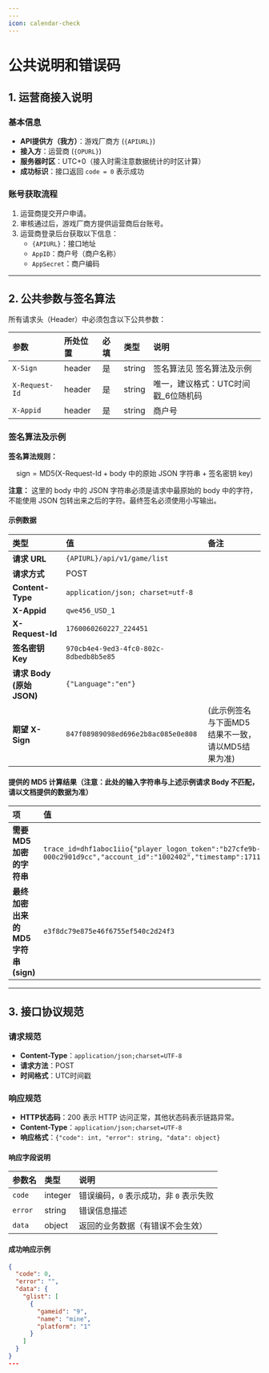 ```yaml
---
---
icon: calendar-check
---
```


# 公共说明和错误码

## 1. 运营商接入说明

### 基本信息

- **API提供方（我方）**：游戏厂商方 (`{APIURL}`)
- **接入方**：运营商 (`{OPURL}`)
- **服务器时区**：UTC+0（接入时需注意数据统计的时区计算）
- **成功标识**：接口返回 `code = 0` 表示成功

### 账号获取流程

1. 运营商提交开户申请。
2. 审核通过后，游戏厂商方提供运营商后台账号。
3. 运营商登录后台获取以下信息：
   - `{APIURL}`：接口地址
   - `AppID`：商户号（商户名称）
   - `AppSecret`：商户编码

---

## 2. 公共参数与签名算法

所有请求头（Header）中必须包含以下公共参数：

| 参数             | 所处位置   | 必填  | 类型     | 说明                    |
|:-------------- |:------ |:--- |:------ |:--------------------- |
| `X-Sign`       | header | 是   | string | 签名算法见 签名算法及示例         |
| `X-Request-Id` | header | 是   | string | 唯一，建议格式：UTC时间戳\_6位随机码 |
| `X-Appid`      | header | 是   | string | 商户号                   |

### 签名算法及示例

**签名算法规则：**

$$
\text{sign} = \text{MD5}(\text{X-Request-Id} + \text{body 中的原始 JSON 字符串} + \text{签名密钥 key})
$$

**注意：** 这里的 body 中的 JSON 字符串必须是请求中最原始的 body 中的字符，不能使用 JSON 包转出来之后的字符。最终签名必须使用小写输出。

#### 示例数据

| 类型                    | 值                                      | 备注                           |
|:--------------------- |:-------------------------------------- |:---------------------------- |
| **请求 URL**            | `{APIURL}/api/v1/game/list`            |                              |
| **请求方式**              | POST                                   |                              |
| **Content-Type**      | `application/json; charset=utf-8`      |                              |
| **X-Appid**           | `qwe456_USD_1`                         |                              |
| **X-Request-Id**      | `1760060260227_224451`                 |                              |
| **签名密钥 Key**          | `970cb4e4-9ed3-4fc0-802c-8dbedb8b5e85` |                              |
| **请求 Body (原始 JSON)** | `{"Language":"en"}`                    |                              |
| **期望 X-Sign**         | `847f08989098ed696e2b8ac085e0e808`     | (此示例签名与下面MD5结果不一致，请以MD5结果为准) |

#### 提供的 MD5 计算结果（注意：此处的输入字符串与上述示例请求 Body 不匹配，请以文档提供的数据为准）

| 项                          | 值                                                                                                                                                                  |
|:-------------------------- |:------------------------------------------------------------------------------------------------------------------------------------------------------------------ |
| **需要 MD5 加密的字符串**          | `trace_id=dhf1aboc1iio{"player_logon_token":"b27cfe9b-f01c-11ee-a0b5-000c2901d9cc","account_id":"1002402","timestamp":1711971655}39a6581c31ef3203a22edb2daa2ab6d1` |
| **最终加密出来的 MD5 字符串 (sign)** | `e3f8dc79e875e46f6755ef540c2d24f3`                                                                                                                                 |

---

## 3. 接口协议规范

### 请求规范

- **Content-Type**：`application/json;charset=UTF-8`
- **请求方法**：POST
- **时间格式**：UTC时间戳

### 响应规范

- **HTTP状态码**：200 表示 HTTP 访问正常，其他状态码表示链路异常。
- **Content-Type**：`application/json;charset=UTF-8`
- **响应格式**：`{"code": int, "error": string, "data": object}`

#### 响应字段说明

| 参数名     | 类型      | 说明                       |
|:------- |:------- |:------------------------ |
| `code`  | integer | 错误编码，`0` 表示成功，非 `0` 表示失败 |
| `error` | string  | 错误信息描述                   |
| `data`  | object  | 返回的业务数据（有错误不会生效）         |

#### 成功响应示例

```json
{
  "code": 0,
  "error": "",
  "data": {
    "glist": [
      {
        "gameid": "9",
        "name": "mine",
        "platform": "1"
      }
    ]
  }
}
---
```
